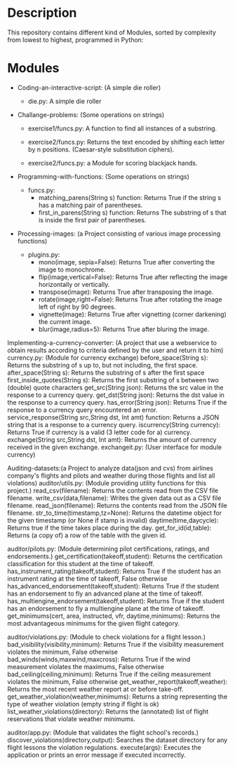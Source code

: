 # Description
This repository contains different kind of Modules, sorted by complexity from lowest to highest, programmed in Python:
# Modules
- Coding-an-interactive-script: (A simple die roller)
  - die.py: A simple die roller


- Challange-problems: (Some operations on strings)
  - exercise1/funcs.py: A function to find all instances of a substring.
  
  - exercise2/funcs.py: Returns the text encoded by shifting each letter by n positions. (Caesar-style substitution ciphers).
  
  - exercise2/funcs.py: a Module for scoring blackjack hands.
  
  
- Programming-with-functions: (Some operations on strings)
  - funcs.py: 
    - matching_parens(String s) function: Returns True if the string s has a matching pair of parentheses.
    - first_in_parens(String s) function: Returns The substring of s that is inside the first pair of parentheses.


- Processing-images: (a Project consisting of various image processing functions)
  - plugins.py: 
    - mono(image, sepia=False): Returns True after converting the image to monochrome.
    - flip(image,vertical=False): Returns True after reflecting the image horizontally or vertically.
    - transpose(image): Returns True after transposing the image.
    - rotate(image,right=False): Returns True after rotating the image left of right by 90 degrees.
    - vignette(image): Returns True after vignetting (corner darkening) the current image.
    - blur(image,radius=5): Returns True after bluring the image.


Implementing-a-currency-converter: (A project that use a webservice to obtain results according to criteria defined by the user and return it to him)
  currency.py: (Module for currency exchange)
              before_space(String s): Returns the substring of s up to, but not including, the first space.
              after_space(String s): Returns the substring of s after the first space
              first_inside_quotes(String s): Returns the first substring of s between two (double) quote characters
              get_src(String json): Returns the src value in the response to a currency query.
              get_dst(String json): Returns the dst value in the response to a currency query.
              has_error(String json): Returns True if the response to a currency query encountered an error.
              service_response(String src,String dst, Int amt) function: Returns a JSON string that is a response to a currency query.
              iscurrency(String currency): Returns True if currency is a valid (3 letter code for a) currency.
              exchange(String src,String dst, Int amt): Returns the amount of currency received in the given exchange.
  exchangeit.py: (User interface for module currency)
  
  
Auditing-datasets:(a Project to analyze data(json and cvs) from airlines company's flights and pilots and weather during those flights and list all violations)
  auditor/utils.py: (Module providing utility functions for this project.)
              read_csv(filename): Returns the contents read from the CSV file filename.
              write_csv(data,filename): Writes the given data out as a CSV file filename.
              read_json(filename): Returns the contents read from the JSON file filename.
              str_to_time(timestamp,tz=None): Returns the datetime object for the given timestamp (or None if stamp is invalid)
              daytime(time,daycycle): Returns true if the time takes place during the day.
              get_for_id(id,table): Returns (a copy of) a row of the table with the given id.
              
  auditor/pilots.py: (Module determining pilot certifications, ratings, and endorsements.)
              get_certification(takeoff,student): Returns the certification classification for this student at the time of takeoff.
              has_instrument_rating(takeoff,student): Returns True if the student has an instrument rating at the time of takeoff, False otherwise
              has_advanced_endorsement(takeoff,student): Returns True if the student has an endorsement to fly an advanced plane at the time of takeoff.
              has_multiengine_endorsement(takeoff,student): Returns True if the student has an endorsement to fly a multiengine plane at the time of takeoff.
              get_minimums(cert, area, instructed, vfr, daytime,minimums): Returns the most advantageous minimums for the given flight category.
              
  auditor/violations.py: (Module to check violations for a flight lesson.)
              bad_visibility(visibility,minimum): Returns True if the visibility measurement violates the minimum, False otherwise
              bad_winds(winds,maxwind,maxcross): Returns True if the wind measurement violates the maximums, False otherwise
              bad_ceiling(ceiling,minimum): Returns True if the ceiling measurement violates the minimum, False otherwise
              get_weather_report(takeoff,weather): Returns the most recent weather report at or before take-off.
              get_weather_violation(weather,minimums): Returns a string representing the type of weather violation (empty string if flight is ok)
              list_weather_violations(directory): Returns the (annotated) list of flight reservations that violate weather minimums.
              
 auditor/app.py: (Module that validates the flight school's records.)
              discover_violations(directory,output): Searches the dataset directory for any flight lessons the violation regulations.
              execute(args): Executes the application or prints an error message if executed incorrectly.
